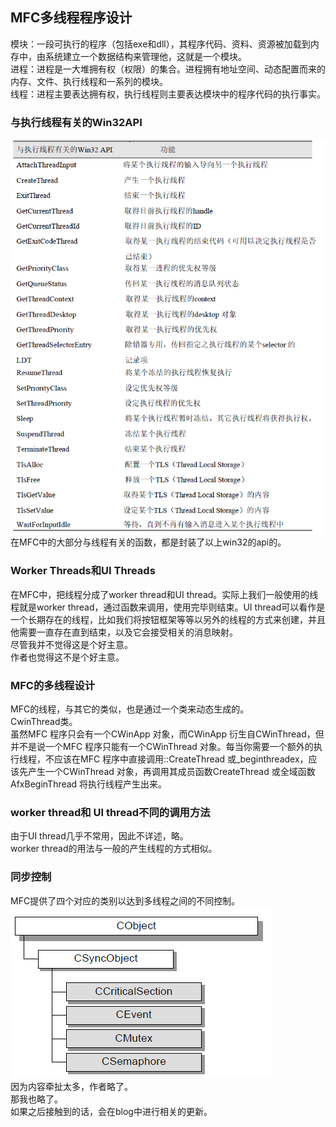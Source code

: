 ## MFC多线程程序设计
模块：一段可执行的程序（包括exe和dll），其程序代码、资料、资源被加载到内存中，由系统建立一个数据结构来管理他，这就是一个模块。   
进程：进程是一大堆拥有权（权限）的集合。进程拥有地址空间、动态配置而来的内存、文件、执行线程和一系列的模块。   
线程：进程主要表达拥有权，执行线程则主要表达模块中的程序代码的执行事实。   
### 与执行线程有关的Win32API
![](https://github.com/sii2017/image/blob/master/%E4%B8%8E%E6%89%A7%E8%A1%8C%E7%BA%BF%E7%A8%8B%E6%9C%89%E5%85%B3%E7%9A%84api.png)  
在MFC中的大部分与线程有关的函数，都是封装了以上win32的api的。   
### Worker Threads和UI Threads
在MFC中，把线程分成了worker thread和UI thread。实际上我们一般使用的线程就是worker thread，通过函数来调用，使用完毕则结束。UI thread可以看作是一个长期存在的线程，比如我们将按钮框架等等以另外的线程的方式来创建，并且他需要一直存在直到结束，以及它会接受相关的消息映射。  
尽管我并不觉得这是个好主意。  
作者也觉得这不是个好主意。   
### MFC的多线程设计
MFC的线程，与其它的类似，也是通过一个类来动态生成的。   
CwinThread类。   
虽然MFC 程序只会有一个CWinApp 对象，而CWinApp 衍生自CWinThread，但并不是说一个MFC 程序只能有一个CWinThread 对象。每当你需要一个额外的执行线程，不应该在MFC 程序中直接调用::CreateThread 或_beginthreadex，应该先产生一个CWinThread 对象，再调用其成员函数CreateThread 或全域函数AfxBeginThread 将执行线程产生出来。   
### worker thread和 UI thread不同的调用方法
由于UI thread几乎不常用，因此不详述，略。   
worker thread的用法与一般的产生线程的方式相似。   
### 同步控制
MFC提供了四个对应的类别以达到多线程之间的不同控制。   
![](https://github.com/sii2017/image/blob/master/MFC%E5%AF%B9%E7%BA%BF%E7%A8%8B%E7%9A%84%E5%9B%9B%E7%A7%8D%E6%8E%A7%E5%88%B6.png)   
因为内容牵扯太多，作者略了。  
那我也略了。  
如果之后接触到的话，会在blog中进行相关的更新。   
